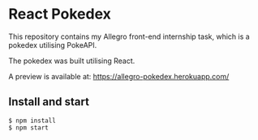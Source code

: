 # React Pokedex
This repository contains my Allegro front-end internship task, which is a pokedex utilising PokeAPI.

The pokedex was built utilising React.

A preview is available at: https://allegro-pokedex.herokuapp.com/

## Install and start
```
$ npm install
$ npm start
```